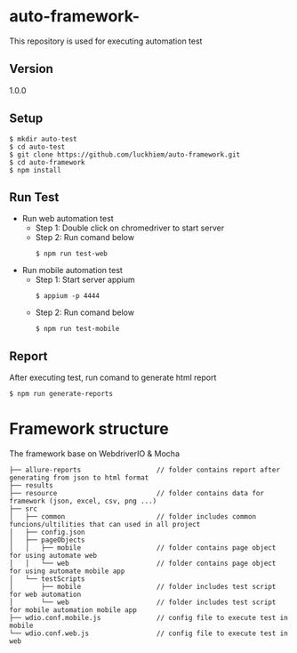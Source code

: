 # auto-framework-
This repository is used for executing automation test

## Version
1.0.0

## Setup
```
$ mkdir auto-test
$ cd auto-test
$ git clone https://github.com/luckhiem/auto-framework.git
$ cd auto-framework
$ npm install
```
## Run Test
* Run web automation test
  * Step 1: Double click on chromedriver to start server
  * Step 2: Run comand below 
    ```
    $ npm run test-web
    ```
* Run mobile automation test
  * Step 1: Start server appium
    ```
    $ appium -p 4444
    ```
  * Step 2: Run comand below 
    ```
    $ npm run test-mobile
    ```
## Report
After executing test, run comand to generate html report
```
$ npm run generate-reports
``` 
# Framework structure
The framework base on WebdriverIO & Mocha
```
├── allure-reports                   // folder contains report after generating from json to html format
├── results
├── resource                         // folder contains data for framework (json, excel, csv, png ...)        
├── src
│   ├── common                       // folder includes common funcions/ultilities that can used in all project
│   ├── config.json
│   ├── pageObjects
│   │   ├── mobile                   // folder contains page object for using automate web
│   │   └── web                      // folder contains page object for using automate mobile app
│   └── testScripts 
│       ├── mobile                   // folder includes test script for web automation
│       └── web                      // folder includes test script for mobile automation mobile app
├── wdio.conf.mobile.js              // config file to execute test in mobile
└── wdio.conf.web.js                 // config file to execute test in web
```

